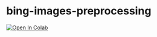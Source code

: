 # bing-images-preprocessing
[![Open In Colab](https://colab.research.google.com/assets/colab-badge.svg)](https://colab.research.google.com/github/ColstonBod-oy/bing-images-preprocessing/blob/main/Sample_Image_Scraper_and_Preprocessing_using_iCrawler_and_OpenCV.ipynb)
